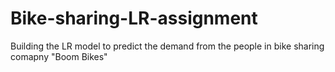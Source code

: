# Bike-sharing-LR-assignment
Building the LR model to predict the demand from the people in bike sharing comapny "Boom Bikes"
